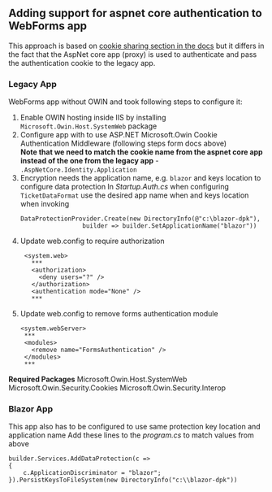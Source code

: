 ## Adding support for aspnet core authentication to WebForms app
This approach is based on [cookie sharing section in the docs](https://learn.microsoft.com/en-us/aspnet/core/security/cookie-sharing?#share-authentication-cookies-between-aspnet-4x-and-aspnet-core-apps) but it differs in the fact that the AspNet core app (proxy) is used to authenticate and pass the authentication cookie to the legacy app.

### Legacy App
WebForms app without OWIN and took following steps to configure it:

1. Enable OWIN hosting inside IIS by installing `Microsoft.Owin.Host.SystemWeb` package
1. Configure app with to use ASP.NET Microsoft.Owin Cookie Authentication Middleware (following steps form docs above)  
   **Note that we need to match the cookie name from the aspnet core app instead of the one from the legacy app** - `.AspNetCore.Identity.Application`
1. Encryption needs the application name, e.g. `blazor` and keys location to configure data protection
   In *Startup.Auth.cs* when configuring `TicketDataFormat` use the desired app name when and keys location when invoking
   ```
   DataProtectionProvider.Create(new DirectoryInfo(@"c:\blazor-dpk"),
                    builder => builder.SetApplicationName("blazor"))
   ```
1. Update web.config to require authorization
   ```
    <system.web>
      ***
      <authorization>
        <deny users="?" />
      </authorization>
      <authentication mode="None" />
      ***
   ```
1. Update web.config to remove forms authentication module
   ```
   <system.webServer>
    ***
    <modules>
      <remove name="FormsAuthentication" />
    </modules>
    ***
   ```

**Required Packages**
Microsoft.Owin.Host.SystemWeb
Microsoft.Owin.Security.Cookies
Microsoft.Owin.Security.Interop 

### Blazor App
This app also has to be configured to use same protection key location and application name
Add these lines to the *program.cs* to match values from above
```
builder.Services.AddDataProtection(c =>
{
    c.ApplicationDiscriminator = "blazor";
}).PersistKeysToFileSystem(new DirectoryInfo("c:\\blazor-dpk"))
```
